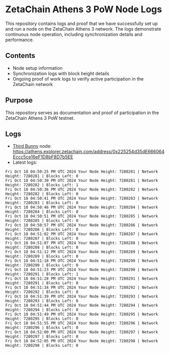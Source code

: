 # ZetaChain Athens 3 PoW Node Logs
This repository contains logs and proof that we have successfully set up and run a node on the ZetaChain Athens 3 network. The logs demonstrate continuous node operation, including synchronization details and performance.

## Contents
- Node setup information
- Synchronization logs with block height details
- Ongoing proof of work logs to verify active participation in the ZetaChain network

## Purpose
This repository serves as documentation and proof of participation in the ZetaChain Athens 3 PoW testnet.

## Logs

- [Third Bunny](https://thirdbunny.xyz/) node: https://athens.explorer.zetachain.com/address/0x225254d35dE666064Eccc5ce16eF1D8bF8D7b5EE
- Latest logs:
```
Fri Oct 18 04:50:25 PM UTC 2024 Your Node Height: 7280281 | Network Height: 7280281 | Blocks Left: 0
Fri Oct 18 04:50:30 PM UTC 2024 Your Node Height: 7280281 | Network Height: 7280282 | Blocks Left: 1
Fri Oct 18 04:50:36 PM UTC 2024 Your Node Height: 7280282 | Network Height: 7280282 | Blocks Left: 0
Fri Oct 18 04:50:41 PM UTC 2024 Your Node Height: 7280283 | Network Height: 7280283 | Blocks Left: 0
Fri Oct 18 04:50:46 PM UTC 2024 Your Node Height: 7280284 | Network Height: 7280284 | Blocks Left: 0
Fri Oct 18 04:50:51 PM UTC 2024 Your Node Height: 7280285 | Network Height: 7280285 | Blocks Left: 0
Fri Oct 18 04:50:57 PM UTC 2024 Your Node Height: 7280286 | Network Height: 7280286 | Blocks Left: 0
Fri Oct 18 04:51:02 PM UTC 2024 Your Node Height: 7280287 | Network Height: 7280287 | Blocks Left: 0
Fri Oct 18 04:51:07 PM UTC 2024 Your Node Height: 7280288 | Network Height: 7280288 | Blocks Left: 0
Fri Oct 18 04:51:12 PM UTC 2024 Your Node Height: 7280289 | Network Height: 7280289 | Blocks Left: 0
Fri Oct 18 04:51:18 PM UTC 2024 Your Node Height: 7280290 | Network Height: 7280290 | Blocks Left: 0
Fri Oct 18 04:51:23 PM UTC 2024 Your Node Height: 7280290 | Network Height: 7280291 | Blocks Left: 1
Fri Oct 18 04:51:28 PM UTC 2024 Your Node Height: 7280291 | Network Height: 7280291 | Blocks Left: 0
Fri Oct 18 04:51:34 PM UTC 2024 Your Node Height: 7280292 | Network Height: 7280292 | Blocks Left: 0
Fri Oct 18 04:51:39 PM UTC 2024 Your Node Height: 7280293 | Network Height: 7280293 | Blocks Left: 0
Fri Oct 18 04:51:44 PM UTC 2024 Your Node Height: 7280294 | Network Height: 7280294 | Blocks Left: 0
Fri Oct 18 04:51:49 PM UTC 2024 Your Node Height: 7280295 | Network Height: 7280295 | Blocks Left: 0
Fri Oct 18 04:51:55 PM UTC 2024 Your Node Height: 7280296 | Network Height: 7280296 | Blocks Left: 0
Fri Oct 18 04:52:00 PM UTC 2024 Your Node Height: 7280297 | Network Height: 7280297 | Blocks Left: 0
Fri Oct 18 04:52:05 PM UTC 2024 Your Node Height: 7280298 | Network Height: 7280298 | Blocks Left: 0
```
